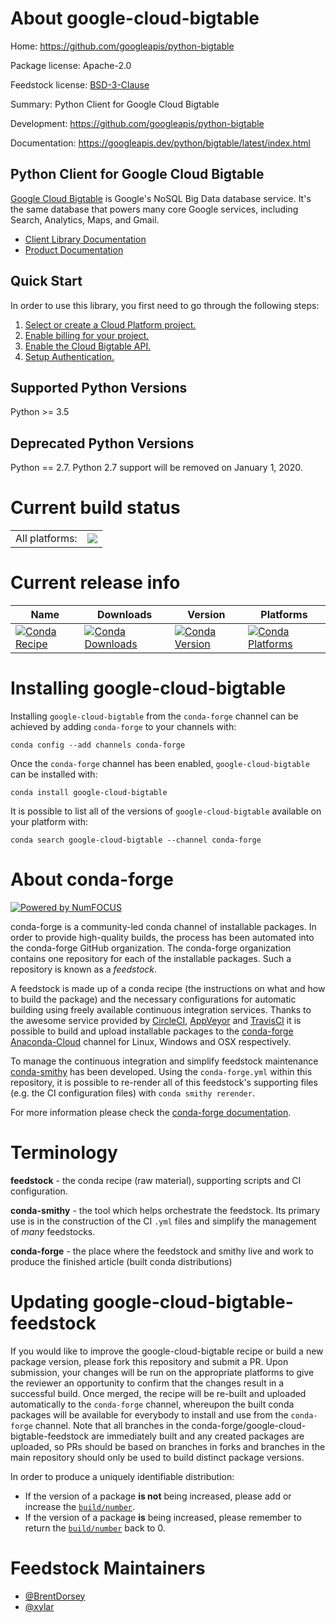 About google-cloud-bigtable
===========================

Home: https://github.com/googleapis/python-bigtable

Package license: Apache-2.0

Feedstock license: [BSD-3-Clause](https://github.com/conda-forge/google-cloud-bigtable-feedstock/blob/master/LICENSE.txt)

Summary: Python Client for Google Cloud Bigtable

Development: https://github.com/googleapis/python-bigtable

Documentation: https://googleapis.dev/python/bigtable/latest/index.html

Python Client for Google Cloud Bigtable
-------------------------

[Google Cloud Bigtable](https://cloud.google.com/bigtable) is Google's NoSQL Big Data database service. It's the
same database that powers many core Google services, including Search,
Analytics, Maps, and Gmail.

- [Client Library Documentation](https://googleapis.github.io/google-cloud-python/latest/bigtable/usage.html)
- [Product Documentation](https://cloud.google.com/bigtable/docs)

Quick Start
-----------

In order to use this library, you first need to go through the following steps:

1. [Select or create a Cloud Platform project.](https://console.cloud.google.com/project)
2. [Enable billing for your project.](https://cloud.google.com/billing/docs/how-to/modify-project#enable_billing_for_a_project)
3. [Enable the Cloud Bigtable API.](https://cloud.google.com/bigtable)
4. [Setup Authentication.](https://googleapis.github.io/google-cloud-python/latest/core/auth.html)

Supported Python Versions
-------------------------
Python >= 3.5

Deprecated Python Versions
-------------------------
Python == 2.7. Python 2.7 support will be removed on January 1, 2020.


Current build status
====================


<table><tr><td>All platforms:</td>
    <td>
      <a href="https://dev.azure.com/conda-forge/feedstock-builds/_build/latest?definitionId=6615&branchName=master">
        <img src="https://dev.azure.com/conda-forge/feedstock-builds/_apis/build/status/google-cloud-bigtable-feedstock?branchName=master">
      </a>
    </td>
  </tr>
</table>

Current release info
====================

| Name | Downloads | Version | Platforms |
| --- | --- | --- | --- |
| [![Conda Recipe](https://img.shields.io/badge/recipe-google--cloud--bigtable-green.svg)](https://anaconda.org/conda-forge/google-cloud-bigtable) | [![Conda Downloads](https://img.shields.io/conda/dn/conda-forge/google-cloud-bigtable.svg)](https://anaconda.org/conda-forge/google-cloud-bigtable) | [![Conda Version](https://img.shields.io/conda/vn/conda-forge/google-cloud-bigtable.svg)](https://anaconda.org/conda-forge/google-cloud-bigtable) | [![Conda Platforms](https://img.shields.io/conda/pn/conda-forge/google-cloud-bigtable.svg)](https://anaconda.org/conda-forge/google-cloud-bigtable) |

Installing google-cloud-bigtable
================================

Installing `google-cloud-bigtable` from the `conda-forge` channel can be achieved by adding `conda-forge` to your channels with:

```
conda config --add channels conda-forge
```

Once the `conda-forge` channel has been enabled, `google-cloud-bigtable` can be installed with:

```
conda install google-cloud-bigtable
```

It is possible to list all of the versions of `google-cloud-bigtable` available on your platform with:

```
conda search google-cloud-bigtable --channel conda-forge
```


About conda-forge
=================

[![Powered by NumFOCUS](https://img.shields.io/badge/powered%20by-NumFOCUS-orange.svg?style=flat&colorA=E1523D&colorB=007D8A)](http://numfocus.org)

conda-forge is a community-led conda channel of installable packages.
In order to provide high-quality builds, the process has been automated into the
conda-forge GitHub organization. The conda-forge organization contains one repository
for each of the installable packages. Such a repository is known as a *feedstock*.

A feedstock is made up of a conda recipe (the instructions on what and how to build
the package) and the necessary configurations for automatic building using freely
available continuous integration services. Thanks to the awesome service provided by
[CircleCI](https://circleci.com/), [AppVeyor](https://www.appveyor.com/)
and [TravisCI](https://travis-ci.com/) it is possible to build and upload installable
packages to the [conda-forge](https://anaconda.org/conda-forge)
[Anaconda-Cloud](https://anaconda.org/) channel for Linux, Windows and OSX respectively.

To manage the continuous integration and simplify feedstock maintenance
[conda-smithy](https://github.com/conda-forge/conda-smithy) has been developed.
Using the ``conda-forge.yml`` within this repository, it is possible to re-render all of
this feedstock's supporting files (e.g. the CI configuration files) with ``conda smithy rerender``.

For more information please check the [conda-forge documentation](https://conda-forge.org/docs/).

Terminology
===========

**feedstock** - the conda recipe (raw material), supporting scripts and CI configuration.

**conda-smithy** - the tool which helps orchestrate the feedstock.
                   Its primary use is in the construction of the CI ``.yml`` files
                   and simplify the management of *many* feedstocks.

**conda-forge** - the place where the feedstock and smithy live and work to
                  produce the finished article (built conda distributions)


Updating google-cloud-bigtable-feedstock
========================================

If you would like to improve the google-cloud-bigtable recipe or build a new
package version, please fork this repository and submit a PR. Upon submission,
your changes will be run on the appropriate platforms to give the reviewer an
opportunity to confirm that the changes result in a successful build. Once
merged, the recipe will be re-built and uploaded automatically to the
`conda-forge` channel, whereupon the built conda packages will be available for
everybody to install and use from the `conda-forge` channel.
Note that all branches in the conda-forge/google-cloud-bigtable-feedstock are
immediately built and any created packages are uploaded, so PRs should be based
on branches in forks and branches in the main repository should only be used to
build distinct package versions.

In order to produce a uniquely identifiable distribution:
 * If the version of a package **is not** being increased, please add or increase
   the [``build/number``](https://docs.conda.io/projects/conda-build/en/latest/resources/define-metadata.html#build-number-and-string).
 * If the version of a package **is** being increased, please remember to return
   the [``build/number``](https://docs.conda.io/projects/conda-build/en/latest/resources/define-metadata.html#build-number-and-string)
   back to 0.

Feedstock Maintainers
=====================

* [@BrentDorsey](https://github.com/BrentDorsey/)
* [@xylar](https://github.com/xylar/)

